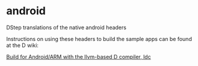 android
=======

DStep translations of the native android headers

Instructions on using these headers to build the sample apps can be found at the D wiki:

[Build for Android/ARM with the llvm-based D compiler, ldc](http://wiki.dlang.org/Build_D_for_Android)
